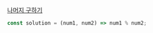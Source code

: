 [나머지 구하기](https://school.programmers.co.kr/learn/courses/30/lessons/120810)

```js
const solution = (num1, num2) => num1 % num2;
```